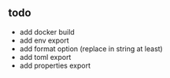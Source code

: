 ## todo

- add docker build
- add env export 
- add format option (replace in string at least)
- add toml export
- add properties export
